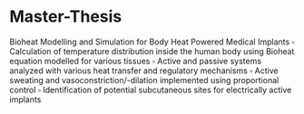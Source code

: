 # Master-Thesis
Bioheat Modelling and Simulation for Body Heat Powered Medical Implants
▫	Calculation of temperature distribution inside the human body using Bioheat equation modelled for various tissues
▫	Active and passive systems analyzed with various heat transfer and regulatory mechanisms
▫	Active sweating and vasoconstriction/-dilation implemented using proportional control
▫	Identification of potential subcutaneous sites for electrically active implants
